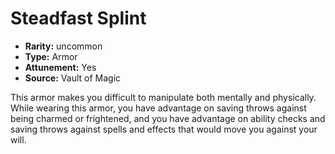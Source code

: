 
# Steadfast Splint

* **Rarity:** uncommon
* **Type:** Armor
* **Attunement:** Yes
* **Source:** Vault of Magic


This armor makes you difficult to manipulate both mentally and physically. While wearing this armor, you have advantage on saving throws against being charmed or frightened, and you have advantage on ability checks and saving throws against spells and effects that would move you against your will.
